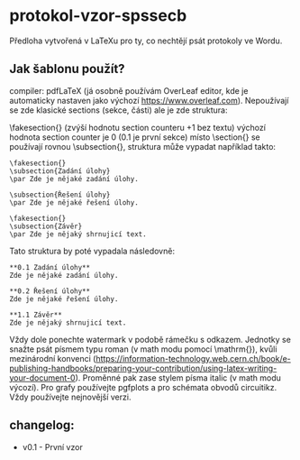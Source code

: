 # protokol-vzor-spssecb
Předloha vytvořená v LaTeXu pro ty, co nechtějí psát protokoly ve Wordu.

## Jak šablonu použít?

compiler: pdfLaTeX (já osobně používám OverLeaf editor, kde je automaticky nastaven jako výchozí https://www.overleaf.com).
Nepoužívají se zde klasické sections (sekce, části) ale je zde struktura:

  \fakesection{} (zvýší hodnotu section counteru +1 bez textu)
  výchozí hodnota section counter je 0 (0.1 je první sekce)
  místo \section{} se používají rovnou \subsection{}, struktura může vypadat například takto:
  
    \fakesection{}
    \subsection{Zadání úlohy}
    \par Zde je nějaké zadání úlohy.

    \subsection{Řešení úlohy}
    \par Zde je nějaké řešení úlohy.

    \fakesection{}
    \subsection{Závěr}
    \par Zde je nějaký shrnujicí text.
  
  Tato struktura by poté vypadala následovně:
  
    **0.1 Zadání úlohy**
    Zde je nějaké zadání úlohy.

    **0.2 Řešení úlohy**
    Zde je nějaké řešení úlohy.

    **1.1 Závěr**
    Zde je nějaký shrnujicí text.

Vždy dole ponechte watermark v podobě rámečku s odkazem. Jednotky se snažte psát písmem typu roman (v math modu pomocí \mathrm{}), kvůli mezinárodní konvenci (https://information-technology.web.cern.ch/book/e-publishing-handbooks/preparing-your-contribution/using-latex-writing-your-document-0). Proměnné pak zase stylem písma italic (v math modu výcozí).
Pro grafy používejte pgfplots a pro schémata obvodů circuitikz. Vždy používejte nejnovější verzi.

## changelog:

* v0.1 - První vzor
  
